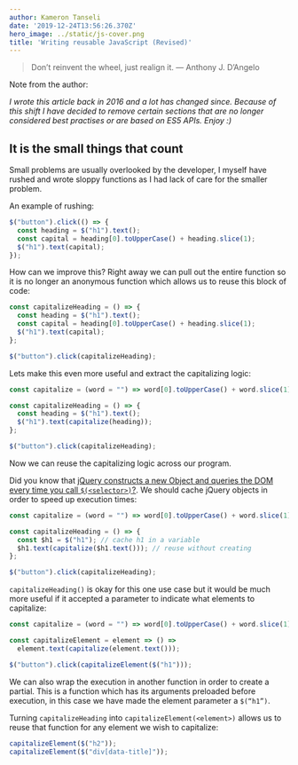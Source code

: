```yaml
---
author: Kameron Tanseli
date: '2019-12-24T13:56:26.370Z'
hero_image: ../static/js-cover.png
title: 'Writing reusable JavaScript (Revised)'
---
```


> Don’t reinvent the wheel, just realign it. — Anthony J. D’Angelo

Note from the author:

_I wrote this article back in 2016 and a lot has changed since. Because of this shift I have decided to remove certain sections that are no longer considered best practises or are based on ES5 APIs. Enjoy :)_


## It is the small things that count

Small problems are usually overlooked by the developer, I myself have rushed and wrote sloppy functions as I had lack of care for the smaller problem.

An example of rushing:

```javascript
$("button").click(() => {
  const heading = $("h1").text();
  const capital = heading[0].toUpperCase() + heading.slice(1);
  $("h1").text(capital);
});
```

How can we improve this? Right away we can pull out the entire function so it is no longer an anonymous function which allows us to reuse this block of code:

```javascript
const capitalizeHeading = () => {
  const heading = $("h1").text();
  const capital = heading[0].toUpperCase() + heading.slice(1);
  $("h1").text(capital);
};

$("button").click(capitalizeHeading);
```

Lets make this even more useful and extract the capitalizing logic:

```javascript
const capitalize = (word = "") => word[0].toUpperCase() + word.slice(1);

const capitalizeHeading = () => {
  const heading = $("h1").text();
  $("h1").text(capitalize(heading));
};

$("button").click(capitalizeHeading);
```

Now we can reuse the capitalizing logic across our program.

Did you know that [jQuery constructs a new Object and queries the DOM every time you call `$(<selector>)`?](https://github.com/jquery/jquery/blob/master/src/core.js#L34). We should cache jQuery objects in order to speed up execution times:

```javascript
const capitalize = (word = "") => word[0].toUpperCase() + word.slice(1);

const capitalizeHeading = () => {
  const $h1 = $("h1"); // cache h1 in a variable
  $h1.text(capitalize($h1.text())); // reuse without creating
};

$("button").click(capitalizeHeading);
```

`capitalizeHeading()` is okay for this one use case but it would be much more useful if it accepted a parameter to indicate what elements to capitalize:

```javascript
const capitalize = (word = "") => word[0].toUpperCase() + word.slice(1);

const capitalizeElement = element => () =>
  element.text(capitalize(element.text()));

$("button").click(capitalizeElement($("h1")));
```

We can also wrap the execution in another function in order to create a partial. This is a function which has its arguments preloaded before execution, in this case we have made the element parameter a `$(“h1”)`.

Turning `capitalizeHeading` into `capitalizeElement(<element>)` allows us to reuse that function for any element we wish to capitalize:

```javascript
capitalizeElement($("h2"));
capitalizeElement($("div[data-title]"));
```
